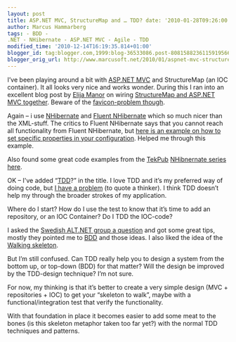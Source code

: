 ```yaml
---
layout: post
title: ASP.NET MVC, StructureMap and … TDD? date: '2010-01-28T09:26:00.003+01:00'
author: Marcus Hammarberg
tags: - BDD -
.NET - NHibernate - ASP.NET MVC - Agile - TDD
modified_time: '2010-12-14T16:19:35.814+01:00'
blogger_id: tag:blogger.com,1999:blog-36533086.post-8081588236115919566
blogger_orig_url: http://www.marcusoft.net/2010/01/aspnet-mvc-structuremap-and-tdd.html
---
```



I’ve been playing around a bit with
<a href="http://www.asp.net/mVC/" target="_blank">ASP.NET MVC</a> and
StructureMap (an IOC container). It all looks very nice and works
wonder. During this I ran into an excellent blog post by
<a href="http://elijahmanor.com/" target="_blank">Elija Manor</a> on
wiring <a
href="http://elijahmanor.com/webdevdotnet/post/Using-StructureMap-with-ASPNET-MVC-MVC-Contrib.aspx"
target="_blank">StructureMap and ASP.NET MVC together</a>. Beware of the
<a
href="http://haacked.com/archive/2008/07/14/make-routing-ignore-requests-for-a-file-extension.aspx"
target="_blank">favicon-problem though</a>.

Again – i use <a href="https://www.hibernate.org/343.html"
target="_blank">NHibernate</a> and
<a href="http://fluentnhibernate.org/" target="_blank">Fluent
NHibernate</a> which so much nicer than the XML-stuff. The critics to
Fluent NHibernate says that you cannot reach all functionality from
Fluent NHibernate, but <a
href="http://stackoverflow.com/questions/968730/how-to-set-a-configuration-property-when-using-fluent-nhibernate"
target="_blank">here is an example on how to set specific properties in
your configuration</a>. Helped me through this example.

Also found some great code examples from the
<a href="http://tekpub.com/" target="_blank">TekPub</a>
<a href="http://tekpub.com/view/nhibernate/1"
target="_blank">NHibnernate series</a>
<a href="http://github.com/robconery/Kona/blob/master/Kona.Web/"
target="_blank">here</a>.

OK – I've added
“<a href="http://en.wikipedia.org/wiki/Test-driven_development"
target="_blank">TDD</a>?” in the title. I love TDD and it’s my preferred
way of doing code, but
<a href="http://www.blogger.com/dannorth.net/introducing-bdd"
target="_blank">I have a problem</a> (to quote a thinker). I think TDD
doesn’t help my through the broader strokes of my application.

Where do I start? How do I use the test to know that it’s time to add an
repository, or an IOC Container? Do I TDD the IOC-code?

I asked the <a
href="http://groups.google.se/group/sweden-altnet/browse_thread/thread/748166ff04f8c511"
target="_blank">Swedish ALT.NET group a question</a> and got some great
tips, mostly they pointed me to
<a href="http://en.wikipedia.org/wiki/Behavior_Driven_Development"
target="_blank">BDD</a> and those ideas. I also liked the idea of the
<a href="http://alistair.cockburn.us/Walking+skeleton"
target="_blank">Walking skeleton</a>.

But I’m still confused. Can TDD really help you to design a system from
the bottom up, or top-down (BDD) for that matter? Will the design be
improved by the TDD-design technique? I’m not sure.

For now, my thinking is that it’s better to create a very simple design
(MVC + repositories + IOC) to get your “skeleton to walk”, maybe with a
functional/integration test that verify the functionality.

With that foundation in place it becomes easier to add some meat to the
bones (is this skeleton metaphor taken too far yet?) with the normal TDD
techniques and patterns.
